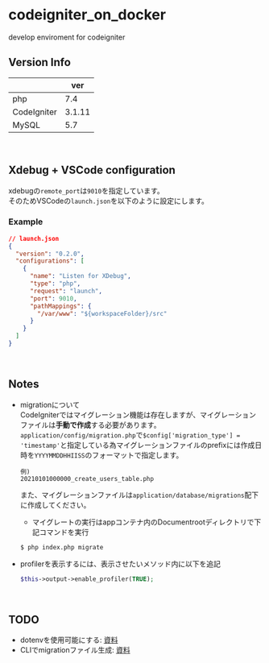 # codeigniter_on_docker
develop enviroment for codeigniter

## Version Info
||ver|
|---|---|
|php|7.4|
|CodeIgniter|3.1.11|
|MySQL|5.7|

<br>

## Xdebug + VSCode configuration
xdebugの`remote_port`は`9010`を指定しています。  
そのためVSCodeの`launch.json`を以下のように設定にします。
### Example
```json
// launch.json
{
  "version": "0.2.0",
  "configurations": [
    {
      "name": "Listen for XDebug",
      "type": "php",
      "request": "launch",
      "port": 9010,
      "pathMappings": {
        "/var/www": "${workspaceFolder}/src"
      }
    }
  ]
}
```

<br>

## Notes
- migrationについて  
  CodeIgniterではマイグレーション機能は存在しますが、マイグレーションファイルは**手動で作成**する必要があります。  
  `application/config/migration.php`で`$config['migration_type'] = 'timestamp'`と指定している為マイグレーションファイルのprefixには作成日時を`YYYYMMDDHHIISS`のフォーマットで指定します。
  ```
  例)
  20210101000000_create_users_table.php
  ```  
  また、マイグレーションファイルは`application/database/migrations`配下に作成してください。
  - マイグレートの実行はappコンテナ内のDocumentrootディレクトリで下記コマンドを実行
  ```sh
  $ php index.php migrate
  ```

- profilerを表示するには、表示させたいメソッド内に以下を追記  
  ```php
  $this->output->enable_profiler(TRUE);
  ```

<br>

## TODO
- dotenvを使用可能にする: [資料](https://pgmemo.tokyo/category/23/tag/CodeIgniter/)
- CLIでmigrationファイル生成: [資料](http://blog.a-way-out.net/blog/2015/05/07/codeigniter-cli/)
